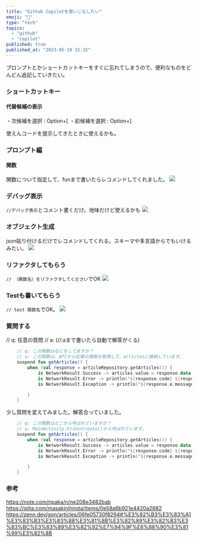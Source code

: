 ```yaml
---
title: "Github Copilotを使いこなしたい"
emoji: "📑"
type: "tech"
topics:
  - "github"
  - "copilot"
published: true
published_at: "2023-05-19 15:15"
---
```


プロンプトとかショートカットキーをすぐに忘れてしまうので、便利なものをどんどん追記していきたい。

### ショートカットキー

#### 代替候補の表示
・次候補を選択 : Option+[
・前候補を選択 : Option+]

使えんコードを提示してきたときに使えるかも。


### プロンプト編

#### 関数
関数について指定して、funまで書いたらレコメンドしてくれました。
![](https://storage.googleapis.com/zenn-user-upload/d4092ceb65ce-20230514.png)

### デバッグ表示
`//デバッグ表示`とコメント書くだけ。地味だけど使えるかも
![](https://storage.googleapis.com/zenn-user-upload/4ee372e8bcbf-20230514.png)

### オブジェクト生成
json貼り付けるだけでレコメンドしてくれる。スキーマや多言語からでもいけるみたい。
![](https://storage.googleapis.com/zenn-user-upload/74436611c621-20230514.png)

### リファクタしてもらう
`// （関数名）をリファクタしてください`でOK
![](https://storage.googleapis.com/zenn-user-upload/11e427e32541-20230514.png)

### Testも書いてもらう
`// test 関数名`でOK。
![](https://storage.googleapis.com/zenn-user-upload/b4686e156bc4-20230514.png)

### 質問する
// q: 任意の質問
// a: (//:aまで書いたら自動で解答がくる)

```kotlin
    // q: この関数はなにをしてますか？
    // a: この関数は、APIから記事の情報を取得して、articlesに格納しています。
    suspend fun getArticles() {
        when (val response = articleRepository.getArticles()) {
            is NetworkResult.Success -> articles.value = response.data
            is NetworkResult.Error -> println("${response.code} ${response.message}")
            is NetworkResult.Exception -> println("${response.e.message}")

        }
    }
```

少し質問を変えてみました。解答合っていました。
```kotlin
    // q: この関数はどこから呼ばれていますか？
    // a: MainActivity.ktのonCreate()から呼ばれています。
    suspend fun getArticles() {
        when (val response = articleRepository.getArticles()) {
            is NetworkResult.Success -> articles.value = response.data
            is NetworkResult.Error -> println("${response.code} ${response.message}")
            is NetworkResult.Exception -> println("${response.e.message}")

        }
    }
```
### 参考

https://note.com/npaka/n/ne208e3482bab
https://qiita.com/masakinihirota/items/0e58a6b921e4420a2882
https://zenn.dev/gon/articles/06fe05730f8294#%E3%82%B3%E3%83%A1%E3%83%B3%E3%83%88%E3%81%8B%E3%82%89%E3%82%B3%E3%83%BC%E3%83%89%E3%82%92%E7%94%9F%E6%88%90%E3%81%99%E3%82%8B